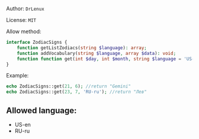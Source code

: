 Author: `DrLenux`

License: `MIT`

Allow method:

```php
interface ZodiacSigns {
    function getListZodiacs(string $language): array;
    function addVocabulary(string $language, array $data): void;
    function function get(int $day, int $month, string $language = 'US-en'): ?string; 
}
```

Example:

```php
echo ZodiacSigns::get(21, 6); //return "Gemini"
echo ZodiacSigns::get(23, 7, 'RU-ru'); //return "Лев"
```

Allowed language:
-

- US-en
- RU-ru